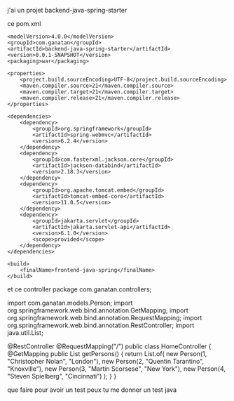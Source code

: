 j'ai un projet backend-java-spring-starter

ce pom.xml

<project xmlns="http://maven.apache.org/POM/4.0.0"
	xmlns:xsi="http://www.w3.org/2001/XMLSchema-instance"
	xsi:schemaLocation="http://maven.apache.org/POM/4.0.0 http://maven.apache.org/xsd/maven-4.0.0.xsd">

	<modelVersion>4.0.0</modelVersion>
	<groupId>com.ganatan</groupId>
	<artifactId>backend-java-spring-starter</artifactId>
	<version>0.0.1-SNAPSHOT</version>
	<packaging>war</packaging>

	<properties>
		<project.build.sourceEncoding>UTF-8</project.build.sourceEncoding>
		<maven.compiler.source>21</maven.compiler.source>
		<maven.compiler.target>21</maven.compiler.target>
		<maven.compiler.release>21</maven.compiler.release>
	</properties>

	<dependencies>
		<dependency>
			<groupId>org.springframework</groupId>
			<artifactId>spring-webmvc</artifactId>
			<version>6.2.4</version>
		</dependency>
		<dependency>
			<groupId>com.fasterxml.jackson.core</groupId>
			<artifactId>jackson-databind</artifactId>
			<version>2.18.3</version>
		</dependency>
		<dependency>
			<groupId>org.apache.tomcat.embed</groupId>
			<artifactId>tomcat-embed-core</artifactId>
			<version>11.0.5</version>
		</dependency>
		<dependency>
			<groupId>jakarta.servlet</groupId>
			<artifactId>jakarta.servlet-api</artifactId>
			<version>6.1.0</version>
			<scope>provided</scope>
		</dependency>
	</dependencies>

	<build>
		<finalName>frontend-java-spring</finalName>
	</build>

</project>

et ce controller
package com.ganatan.controllers;

import com.ganatan.models.Person;
import org.springframework.web.bind.annotation.GetMapping;
import org.springframework.web.bind.annotation.RequestMapping;
import org.springframework.web.bind.annotation.RestController;
import java.util.List;

@RestController
@RequestMapping("/")
public class HomeController {
    @GetMapping
    public List<Person> getPersons() {
        return List.of(
            new Person(1, "Christopher Nolan", "London"),
            new Person(2, "Quentin Tarantino", "Knoxville"),
            new Person(3, "Martin Scorsese", "New York"),
            new Person(4, "Steven Spielberg", "Cincinnati")
        );
    }
}

que faire pour avoir un test
peux tu me donner un test java
